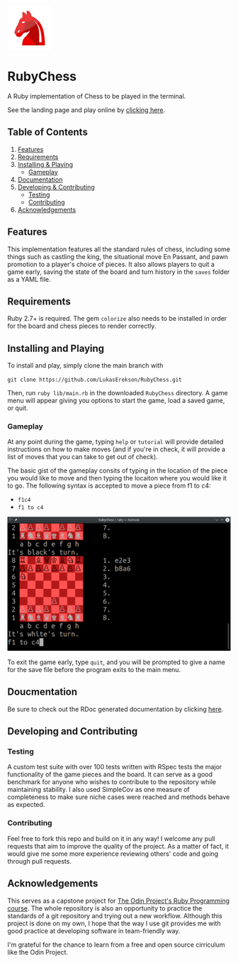 
<img src="images/RubyChessLogo.png" width=100>

# RubyChess

A Ruby implementation of Chess to be played in the terminal.

See the landing page and play online by [clicking here](https://lukaserekson.github.io/RubyChess/).

## Table of Contents
1. [Features](#features)
2. [Requirements](#requirements)
3. [Installing & Playing](#installing-and-playing)
    - [Gameplay](#gameplay)
4. [Documentation](#documentation)
5. [Developing & Contributing](#developing-and-contributing)
    - [Testing](#testing)
    - [Contributing](#contributing)
6. [Acknowledgements](#acknowledgements)

## Features
This implementation features all the standard rules of chess, including some things such as castling the king, the situational move En Passant, and pawn promotion to a player's choice of pieces. It also allows players to quit a game early, saving the state of the board and turn history in the `saves` folder as a YAML file.

## Requirements
Ruby 2.7+ is required. The gem `colorize` also needs to be installed in order for the board and chess pieces to render correctly.

## Installing and Playing
To install and play, simply clone the main branch with

`git clone https://github.com/LukasErekson/RubyChess.git`

Then, run `ruby lib/main.rb` in the downloaded `RubyChess` directory. A game menu will appear giving you options to start the game, load a saved game, or quit.

### Gameplay
At any point during the game, typing `help` or `tutorial` will provide detailed instructions on how to make moves (and if you're in check, it will provide a list of moves that you can take to get out of check).

The basic gist of the gameplay consits of typing in the location of the piece you would like to move and then typing the locaiton where you would like it to go. The following syntax is accepted to move a piece from f1 to c4:
- `f1c4`
- `f1 to c4`

![Make a move image](images/mid-move.png)

To exit the game early, type `quit`, and you will be prompted to give a name for the save file before the program exits to the main menu.

## Doucmentation
Be sure to check out the RDoc generated documentation by clicking [here](https://lukaserekson.github.io/RubyChess/docs/).

## Developing and Contributing
### Testing
A custom test suite with over 100 tests written with RSpec tests the major functionality of the game pieces and the board. It can serve as a good benchmark for anyone who wishes to contribute to the repository while maintaining stability. I also used SimpleCov as one measure of completeness to make sure niche cases were reached and methods behave as expected.

### Contributing
Feel free to fork this repo and build on it in any way! I welcome any pull requests that aim to improve the quality of the project. As a matter of fact, it would give me some more experience reviewing others' code and going through pull requests.

## Acknowledgements
This serves as a capstone project for [The Odin Project's Ruby Programming course](https://www.theodinproject.com/paths/full-stack-ruby-on-rails/courses/ruby-programming). The whole repository is also an opportunity to practice the standards of a git repository and trying out a new workflow. Although this project is done on my own, I hope that the way I use git provides me with good practice at developing software in team-friendly way.

I'm grateful for the chance to learn from a free and open source cirriculum like the Odin Project.
